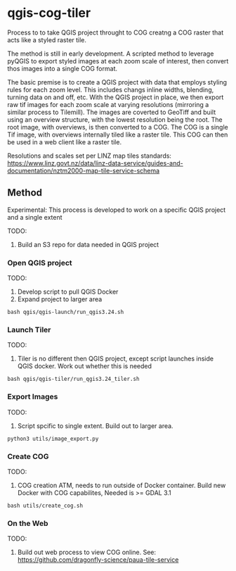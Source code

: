 # qgis-cog-tiler

Process to to take QGIS project throught to COG creatng a COG raster that acts like a styled raster tile.

The method is still in early development. A scripted method to leverage pyQGIS to export styled images at each zoom scale of interest, then convert thos images into a single COG format. 

The basic premise is to create a QGIS project with data that employs styling rules for each zoom level. This includes changs inline widths, blending, turning data on and off, etc.  With the QGIS project in place, we then export raw tif images for each zoom scale at varying resolutions (mirroring a similar process to Tilemill).  The images are coverted to GeoTiff and built using an overview structure, with the lowest resolution being the root. The root image, with overviews, is then converted to a COG.  The COG is a single Tif image, with overviews internally tiled like a raster tile. This COG can then be used in a web client like a raster tile.

Resolutions and scales set per LINZ map tiles standards: https://www.linz.govt.nz/data/linz-data-service/guides-and-documentation/nztm2000-map-tile-service-schema 

## Method
Experimental: This process is developed to work on a specific QGIS project and a single extent

TODO:
1. Build an S3 repo for data needed in QGIS project

### Open QGIS project
TODO:
1. Develop script to pull QGIS Docker
2. Expand project to larger area

```
bash qgis/qgis-launch/run_qgis3.24.sh
```

### Launch Tiler
TODO:
1. Tiler is no different then QGIS project, except script launches inside QGIS docker. Work out whether this is needed

```
bash qgis/qgis-tiler/run_qgis3.24_tiler.sh
```

### Export Images
TODO:
1. Script spcific to single extent. Build out to larger area.

```
python3 utils/image_export.py
```

### Create COG
TODO:
1. COG creation ATM, needs to run outside of Docker container. Build new Docker with COG capabilites, Needed is >= GDAL 3.1

```
bash utils/create_cog.sh
```

### On the Web
TODO:
1. Build out web process to view COG online. See: https://github.com/dragonfly-science/paua-tile-service
